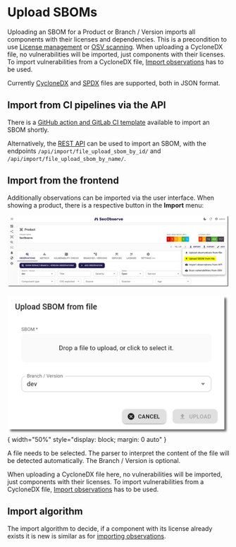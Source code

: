 # Upload SBOMs

Uploading an SBOM for a Product or Branch / Version imports all components with their licenses and dependencies. This is a precondition to use [License management](../usage/license_management.md) or [OSV scanning](../integrations/osv_scan.md). When uploading a CycloneDX file, no vulnerabilities will be imported, just components with their licenses. To import vulnerabilities from a CycloneDX file, [Import observations](../usage/import_observations.md) has to be used.

Currently [CycloneDX](https://cyclonedx.org/) and [SPDX](https://spdx.dev) files are supported, both in JSON format.


## Import from CI pipelines via the API

There is a [GitHub action and GitLab CI template](../integrations/github_actions_and_templates.md) available to import an SBOM shortly.

Alternatively, the [REST API](../integrations/rest_api.md) can be used to import an SBOM, with the endpoints `/api/import/file_upload_sbom_by_id/` and `/api/import/file_upload_sbom_by_name/`.


## Import from the frontend

Additionally observations can be imported via the user interface. When showing a product, there is a respective button in the **Import** menu:

![Start import](../assets/images/screenshot_import_sbom_1.png)

![Upload of files](../assets/images/screenshot_import_sbom_2.png){ width="50%" style="display: block; margin: 0 auto" }

A file needs to be selected. The parser to interpret the content of the file will be detected automatically. The Branch / Version is optional.

When uploading a CycloneDX file here, no vulnerabilities will be imported, just components with their licenses. To import vulnerabilities from a CycloneDX file, [Import observations](../usage/import_observations.md) has to be used.

## Import algorithm

The import algorithm to decide, if a component with its license already exists it is new is similar as for [importing observations](../usage/import_observations.md#import-algorithm).
